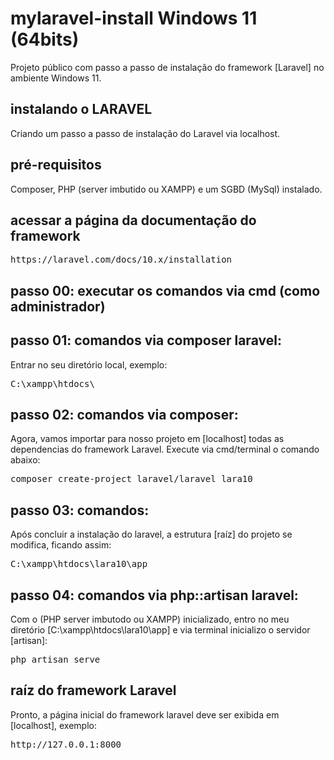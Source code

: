 # mylaravel-install Windows 11 (64bits)
Projeto público com passo a passo de instalação do framework [Laravel] no ambiente Windows 11.

## instalando o LARAVEL
Criando um passo a passo de instalação do Laravel via localhost.

## pré-requisitos
Composer, PHP (server imbutido ou XAMPP) e um SGBD (MySql) instalado.

## acessar a página da documentação do framework

<pre>https://laravel.com/docs/10.x/installation</pre>

## passo 00: executar os comandos via cmd (como administrador)

## passo 01: comandos via composer laravel:
Entrar no seu diretório local, exemplo:

<pre>C:\xampp\htdocs\</pre>

## passo 02: comandos via composer:
Agora, vamos importar para nosso projeto em [localhost] todas as dependencias do framework Laravel.
Execute via cmd/terminal o comando abaixo:

<pre>composer create-project laravel/laravel lara10</pre>

## passo 03: comandos:
Após concluir a instalação do laravel, a estrutura [raíz] do projeto se modifica, ficando assim:
<pre>C:\xampp\htdocs\lara10\app</pre>

## passo 04: comandos via php::artisan laravel:
Com o (PHP server imbutodo ou XAMPP) inicializado, entro no meu diretório [C:\xampp\htdocs\lara10\app] e via terminal inicializo o servidor [artisan]:

<pre>php artisan serve</pre>

## raíz do framework Laravel
Pronto, a página inicial do framework laravel deve ser exibida em [localhost], exemplo:

<pre>http://127.0.0.1:8000</pre>
